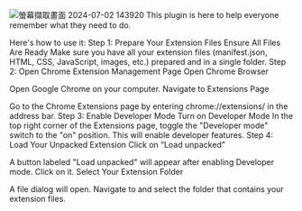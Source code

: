 ![螢幕擷取畫面 2024-07-02 143920](https://github.com/user-attachments/assets/b3707018-d881-4904-b14b-2c2e342ee102)
This plugin is here to help everyone remember what they need to do.

Here's how to use it:
Step 1: Prepare Your Extension Files
Ensure All Files Are Ready
Make sure you have all your extension files (manifest.json, HTML, CSS, JavaScript, images, etc.) prepared and in a single folder.
Step 2: Open Chrome Extension Management Page
Open Chrome Browser

Open Google Chrome on your computer.
Navigate to Extensions Page

Go to the Chrome Extensions page by entering chrome://extensions/ in the address bar.
Step 3: Enable Developer Mode
Turn on Developer Mode
In the top right corner of the Extensions page, toggle the "Developer mode" switch to the "on" position. This will enable developer features.
Step 4: Load Your Unpacked Extension
Click on “Load unpacked”

A button labeled "Load unpacked" will appear after enabling Developer mode. Click on it.
Select Your Extension Folder

A file dialog will open. Navigate to and select the folder that contains your extension files.
